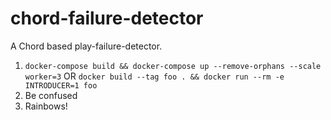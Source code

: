 # chord-failure-detector
A Chord based play-failure-detector.

1. `docker-compose build && docker-compose up --remove-orphans --scale worker=3` OR `docker build --tag foo . && docker run --rm -e INTRODUCER=1 foo`
2. Be confused
3. Rainbows!
